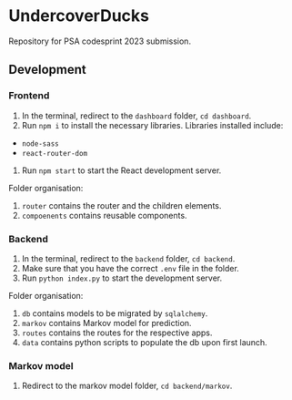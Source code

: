 # UndercoverDucks
Repository for PSA codesprint 2023 submission.

## Development

### Frontend
1. In the terminal, redirect to the `dashboard` folder, `cd dashboard`.
1. Run `npm i` to install the necessary libraries. Libraries installed include:
  * `node-sass`
  * `react-router-dom`
1. Run `npm start` to start the React development server.

Folder organisation:
1. `router` contains the router and the children elements.
1. `compoenents` contains reusable components.

### Backend
1. In the terminal, redirect to the `backend` folder, `cd backend`.
1. Make sure that you have the correct `.env` file in the folder.
1. Run `python index.py` to start the development server.

Folder organisation:
1. `db` contains models to be migrated by `sqlalchemy`.
1. `markov` contains Markov model for prediction.
1. `routes` contains the routes for the respective apps.
1. `data` contains python scripts to populate the db upon first launch.

### Markov model
1. Redirect to the markov model folder, `cd backend/markov`.

